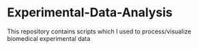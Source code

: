 # Experimental-Data-Analysis
This repository contains scripts which I used to process/visualize biomedical experimental data
